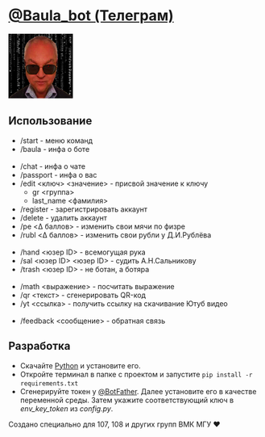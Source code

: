 <a href='https://t.me/baula_bot'>
    <h1>@Baula_bot (Телеграм)</h1>
    <img src='Media/icon.png'></img>
</a>

<h2>Использование</h2>
<ul>
    <li>/start - меню команд</li> 
    <li>/baula - инфа о боте</li> 
    </br>
    <li>/chat - инфа о чате</li>
    <li>/passport - инфа о вас</li>
    <li>
        /edit &lt;ключ&gt; &lt;значение&gt; - присвой значение к ключу
        <ul>
            <li>gr &lt;группа&gt;</li>
            <li>last_name &lt;фамилия&gt;</li>
        </ul>
    </li>
    <li>/register - зарегистрировать аккаунт</li>
    <li>/delete - удалить аккаунт</li>
    <li>/pe &lt;Δ баллов&gt; - изменить свои мячи по физре</li>
    <li>/rubl &lt;Δ баллов&gt; - изменить свои рубли у Д.И.Рублёва</li>
    </br>
    <li>/hand &lt;юзер ID&gt; - всемогущая рука</li>
    <li>/sal &lt;юзер ID&gt; &lt;юзер ID&gt; - судить А.Н.Сальникову</li>
    <li>/trash &lt;юзер ID&gt; - не ботан, а ботяра</li>
    </br>
    <li>/math &lt;выражение&gt; - посчитать выражение</li>
    <li>/qr &lt;текст&gt; - сгенерировать QR-код</li>
    <li>/yt &lt;ссылка&gt; - получить ссылку на скачивание Ютуб видео</li>
    </br>
    <li>/feedback &lt;сообщение&gt; - обратная связь</li>
</ul>
<h2>Разработка</h2>
<ul>
    <li>
        Скачайте <a href='ps://www.python.org/downloads/'>Python</a> и установите его.
    </li>
    <li>
        Откройте терминал в папке с проектом и запустите
        <code>pip install -r requirements.txt</code>
    </li>
    <li>
        Сгенерируйте токен у <a href='https://t.me/botfather'>@BotFather</a>. Далее установите его в качестве переменной среды. Затем укажите соответствующий ключ в <i>env_key_token</i> из <i>config.py</i>.
    </li>
</ul>

<p>Создано специально для 107, 108 и других групп ВМК МГУ ❤</p>
